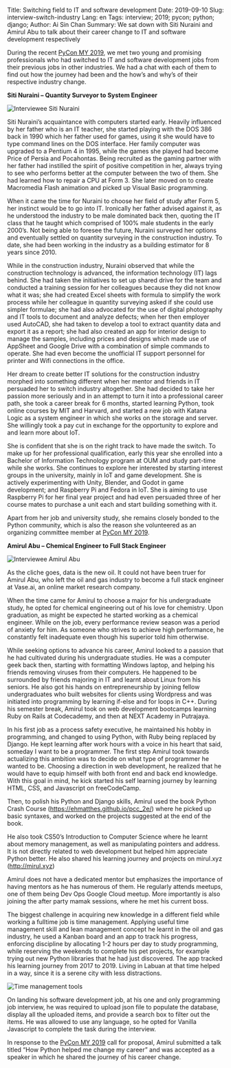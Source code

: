 Title: Switching field to IT and software development
Date: 2019-09-10
Slug: interview-switch-industry 
Lang: en 
Tags: interview; 2019; pycon; python; django;
Author: Ai Sin Chan 
Summary: We sat down with Siti Nuraini and Amirul Abu to talk about their career change to IT and software development respectively

During the recent [PyCon MY 2019](https://pycon.my/), we met two young and promising professionals who had switched to IT and software development jobs from their previous jobs in other industries. We had a chat with each of them to find out how the journey had been and the how’s and why’s of their respective industry change.

**Siti Nuraini – Quantity Surveyor to System Engineer**

![Interviewee Siti Nuraini](/images/interview/SitiNuraini.jpg)

Siti Nuraini’s acquaintance with computers started early. Heavily influenced by her father who is an IT teacher, she started playing with the DOS 386 back in 1990 which her father used for games, using it she would have to type command lines on the DOS interface. Her family computer was upgraded to a Pentium 4 in 1995, while the games she played had become Price of Persia and Pocahontas. Being recruited as the gaming partner with her father had instilled the spirit of positive competition in her, always trying to see who performs better at the computer between the two of them.  She had learned how to repair a CPU at Form 3. She later moved on to create Macromedia Flash animation and picked up Visual Basic programming.

When it came the time for Nuraini to choose her field of study after Form 5, her instinct would be to go into IT. Ironically her father advised against it, as he understood the industry to be male dominated back then, quoting the IT class that he taught which comprised of 100% male students in the early 2000’s. Not being able to foresee the future, Nuraini surveyed her options and eventually settled on quantity surveying in the construction industry. To date, she had been working in the industry as a building estimator for 8 years since 2010. 

While in the construction industry, Nuraini observed that while the construction technology is advanced, the information technology (IT) lags behind. She had taken the initiatives to set up shared drive for the team and conducted a training session for her colleagues because they did not know what it was; she had created Excel sheets with formula to simplify the work process while her colleague in quantity surveying asked if she could use simpler formulae; she had also advocated for the use of digital photography and IT tools to document and analyze defects; when her then employer used AutoCAD, she had taken to develop a tool to extract quantity data and export it as a report; she had also created an app for interior design to manage the samples, including prices and designs which made use of AppSheet and Google Drive with a combination of simple commands to operate. She had even become the unofficial IT support personnel for printer and Wifi connections in the office. 

Her dream to create better IT solutions for the construction industry morphed into something different when her mentor and friends in IT persuaded her to switch industry altogether. She had decided to take her passion more seriously and in an attempt to turn it into a professional career path, she took a career break for 6 months, started learning Python, took online courses by MIT and Harvard, and started a new job with Katana Logic as a system engineer in which she works on the storage and server. She willingly took a pay cut in exchange for the opportunity to explore and and learn more about IoT. 

She is confident that she is on the right track to have made the switch. To make up for her professional qualification, early this year she enrolled into a Bachelor of Information Technology program at OUM and study part-time while she works. She continues to explore her interested by starting interest groups in the university, mainly in IoT and game development. She is actively experimenting with Unity, Blender, and Godot in game development; and Raspberry Pi and Fedora in IoT. She is aiming to use Raspberry Pi for her final year project and had even persuaded three of her course mates to purchase a unit each and start building something with it. 

Apart from her job and university study, she remains closely bonded to the Python community, which is also the reason she volunteered as an organizing committee member at [PyCon MY 2019](https://pycon.my/).

**Amirul Abu – Chemical Engineer to Full Stack Engineer**

![Interviewee Amirul Abu](/images/interview/AmirulAbu.jpg)

As the cliche goes, data is the new oil. It could not have been truer for Amirul Abu, who left the oil and gas industry to become a full stack engineer at Vase.ai, an online market research company. 

When the time came for Amirul to choose a major for his undergraduate study, he opted for chemical engineering out of his love for chemistry. Upon graduation, as might be expected he started working as a chemical engineer. While on the job, every performance review season was a period of anxiety for him. As someone who strives to achieve high performance, he constantly felt inadequate even though his superior told him otherwise. 

While seeking options to advance his career, Amirul looked to a passion that he had cultivated during his undergraduate studies. He was a computer geek back then, starting with formatting Windows laptop, and helping his friends removing viruses from their computers. He happened to be surrounded by friends majoring in IT and learnt about Linux from his seniors. He also got his hands on entrepreneurship by joining fellow undergraduates who built websites for clients using Wordpress and was initiated into programming by learning if-else and for loops in C++. During his semester break, Amirul took on web development bootcamps learning Ruby on Rails at Codecademy, and then at NEXT Academy in Putrajaya. 

In his first job as a process safety executive, he maintained his hobby in programming, and changed to using Python, with Ruby being replaced by Django. He kept learning after work hours with a voice in his heart that said, someday I want to be a programmer. 
The first step Amirul took towards actualizing this ambition was to decide on what type of programmer he wanted to be. Choosing a direction in web development, he realized that he would have to equip himself with both front end and back end knowledge. With this goal in mind, he kick started his self learning journey by learning HTML, CSS, and Javascript on freeCodeCamp. 

Then, to polish his Python and Django skills, Amirul used the book Python Crash Course (https://ehmatthes.github.io/pcc_2e/) where he picked up basic syntaxes, and worked on the projects suggested at the end of the book. 

He also took CS50’s Introduction to Computer Science where he learnt about memory management, as well as manipulating pointers and address. It is not directly related to web development but helped him appreciate Python better. He also shared his learning journey and projects on mirul.xyz (http://mirul.xyz) 

Amirul does not have a dedicated mentor but emphasizes the importance of having mentors as he has numerous of them. He regularly attends meetups, one of them being Dev Ops Google Cloud meetup. More importantly is also joining the after party mamak sessions, where he met his current boss. 

The biggest challenge in acquiring new knowledge in a different field while working a fulltime job is time management. Applying useful time management skill and lean management concept he learnt in the oil and gas industry, he used a Kanban board and an app to track his progress, enforcing discipline by allocating 1-2 hours per day to study programming, while reserving the weekends to complete his pet projects, for example trying out new Python libraries that he had just discovered. The app tracked his learning journey from 2017 to 2019. Living in Labuan at that time helped in a way, since it is a serene city with less distractions. 

![Time management tools](/images/interview/TimeMgt.jpg)

On landing his software development job, at his one and only programming job interview, he was required to upload json file to populate the database, display all the uploaded items, and provide a search box to filter out the items. He was allowed to use any language, so he opted for Vanilla Javascript to complete the task during the interview. 

In response to the [PyCon MY 2019](https://pycon.my/) call for proposal, Amirul submitted a talk titled “How Python helped me change my career” and was accepted as a speaker in which he shared the journey of his career change. 

